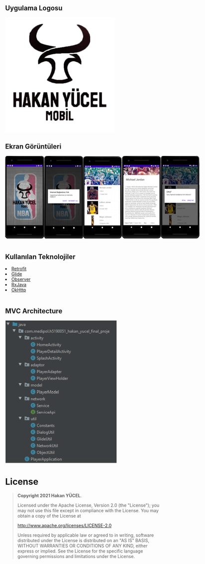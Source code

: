 ## Uygulama Logosu
<img src="https://github.com/hakannyucel/h5190051hakanyucel/blob/main/Screens/logo.png?raw=true"/>
<br/>

## Ekran Görüntüleri
<div style="display: flex">
  <img src="https://github.com/hakannyucel/h5190051hakanyucel/blob/main/Screens/splash.png?raw=true"/>
  <img src="https://github.com/hakannyucel/h5190051hakanyucel/blob/main/Screens/no-internet.png?raw=true"/>
  <img src="https://github.com/hakannyucel/h5190051hakanyucel/blob/main/Screens/list.png?raw=true"/>
  <img src="https://github.com/hakannyucel/h5190051hakanyucel/blob/main/Screens/detail.png?raw=true"/>
  <img src="https://github.com/hakannyucel/h5190051hakanyucel/blob/main/Screens/exit-request.png?raw=true"/>
</div>
<br/>

## Kullanılan Teknolojiler
<li><a href="https://square.github.io/retrofit/">Retrofit</a></li>
<li><a href="https://github.com/bumptech/glide">Glide</a></li>
<li><a href="https://developer.android.com/reference/java/util/Observer">Observer</a></li>
<li><a href="https://github.com/ReactiveX/RxJava">RxJava</a></li>
<li><a href="https://github.com/square/okhttp">OkHttp</a></li>
<br/>

## MVC Architecture
<img src="https://github.com/hakannyucel/h5190051hakanyucel/blob/main/Screens/mvc.png?raw=true"/>
<br/>

# License
> **Copyright 2021 Hakan YÜCEL**.
> 
> Licensed under the Apache License, Version 2.0 (the "License");
> you may not use this file except in compliance with the License.
> You may obtain a copy of the License at
> 
>    http://www.apache.org/licenses/LICENSE-2.0
> 
> Unless required by applicable law or agreed to in writing, software
> distributed under the License is distributed on an "AS IS" BASIS,
> WITHOUT WARRANTIES OR CONDITIONS OF ANY KIND, either express or implied.
> See the License for the specific language governing permissions and
> limitations under the License.
